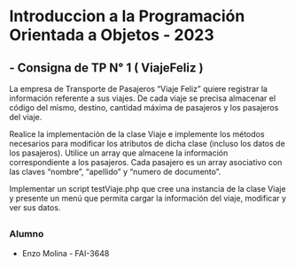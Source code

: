 # Introduccion a la Programación Orientada a Objetos - 2023

## - **Consigna de TP N° 1 ( ViajeFeliz )**

La empresa de Transporte de Pasajeros “Viaje Feliz” quiere registrar la información referente a sus viajes. De cada viaje se precisa almacenar el código del mismo, destino, cantidad máxima de pasajeros y los pasajeros del viaje.

Realice la implementación de la clase Viaje e implemente los métodos necesarios para modificar los atributos de dicha clase (incluso los datos de los pasajeros). Utilice un array que almacene la información correspondiente a los pasajeros. Cada pasajero es un array asociativo con las claves “nombre”, “apellido” y “numero de documento”.

Implementar un script testViaje.php que cree una instancia de la clase Viaje y presente un menú que permita cargar la información del viaje, modificar y ver sus datos.
##  
### Alumno
* Enzo Molina - FAI-3648

